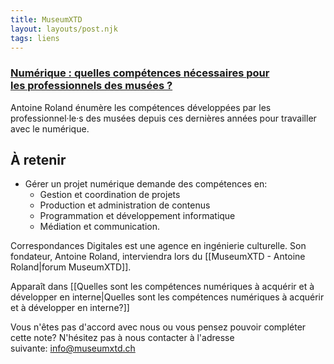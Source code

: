 ```yaml
---
title: MuseumXTD
layout: layouts/post.njk
tags: liens
---
```

### [Numérique : quelles compétences nécessaires pour les professionnels des musées ?](https://medium.com/correspondances-digitales/num%C3%A9rique-quelles-comp%C3%A9tences-n%C3%A9cessaires-pour-les-professionnels-des-mus%C3%A9es-7aebc15d330f)
Antoine Roland énumère les compétences développées par les professionnel·le·s des musées depuis ces dernières années pour travailler avec le numérique. 

## À retenir
- Gérer un projet numérique demande des compétences en:
	- Gestion et coordination de projets
	- Production et administration de contenus
	- Programmation et développement informatique
	- Médiation et communication.
  
Correspondances Digitales est une agence en ingénierie culturelle. Son fondateur, Antoine Roland, interviendra lors du [[MuseumXTD - Antoine Roland|forum MuseumXTD]]. 

Apparaît dans [[Quelles sont les compétences numériques à acquérir et à développer en interne|Quelles sont les compétences numériques à acquérir et à développer en interne?]]

Vous n'êtes pas d'accord avec nous ou vous pensez pouvoir compléter cette note? N'hésitez pas à nous contacter à l'adresse suivante: [info@museumxtd.ch](mailto:info@museumxtd.ch)